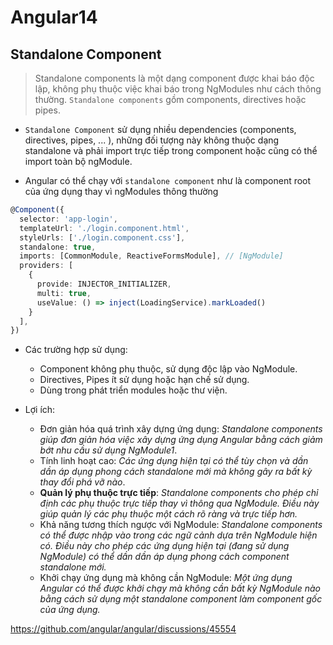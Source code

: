 # Angular14

## Standalone Component

> Standalone components là một dạng component được khai báo độc lập, không phụ thuộc việc khai báo trong NgModules như cách thông thường. `Standalone components` gồm components, directives hoặc pipes.

- `Standalone Component` sử dụng nhiều dependencies (components, directives, pipes, ... ), những đối tượng này không thuộc dạng standalone và phải import trực tiếp trong component hoặc cũng có thể import toàn bộ ngModule.

- Angular có thể chạy với `standalone component` như là component root của ứng dụng thay vì ngModules thông thường

```ts
@Component({
  selector: 'app-login',
  templateUrl: './login.component.html',
  styleUrls: ['./login.component.css'],
  standalone: true,
  imports: [CommonModule, ReactiveFormsModule], // [NgModule]
  providers: [
    {
      provide: INJECTOR_INITIALIZER,
      multi: true,
      useValue: () => inject(LoadingService).markLoaded()
    }
  ],
})
```
- Các trường hợp sử dụng:
    - Component không phụ thuộc, sử dụng độc lập vào NgModule.
    - Directives, Pipes ít sử dụng hoặc hạn chế sử dụng.
    - Dùng trong phát triển modules hoặc thư viện.

- Lợi ích:
    - Đơn giản hóa quá trình xây dựng ứng dụng: *Standalone components giúp đơn giản hóa việc xây dựng ứng dụng Angular bằng cách giảm bớt nhu cầu sử dụng NgModule1*.
    - Tính linh hoạt cao: *Các ứng dụng hiện tại có thể tùy chọn và dần dần áp dụng phong cách standalone mới mà không gây ra bất kỳ thay đổi phá vỡ nào*.
    - **Quản lý phụ thuộc trực tiếp**: *Standalone components cho phép chỉ định các phụ thuộc trực tiếp thay vì thông qua NgModule. Điều này giúp quản lý các phụ thuộc một cách rõ ràng và trực tiếp hơn.*
    - Khả năng tương thích ngược với NgModule: *Standalone components có thể được nhập vào trong các ngữ cảnh dựa trên NgModule hiện có. Điều này cho phép các ứng dụng hiện tại (đang sử dụng NgModule) có thể dần dần áp dụng phong cách component standalone mới.*
    - Khởi chạy ứng dụng mà không cần NgModule: *Một ứng dụng Angular có thể được khởi chạy mà không cần bất kỳ NgModule nào bằng cách sử dụng một standalone component làm component gốc của ứng dụng.*


https://github.com/angular/angular/discussions/45554